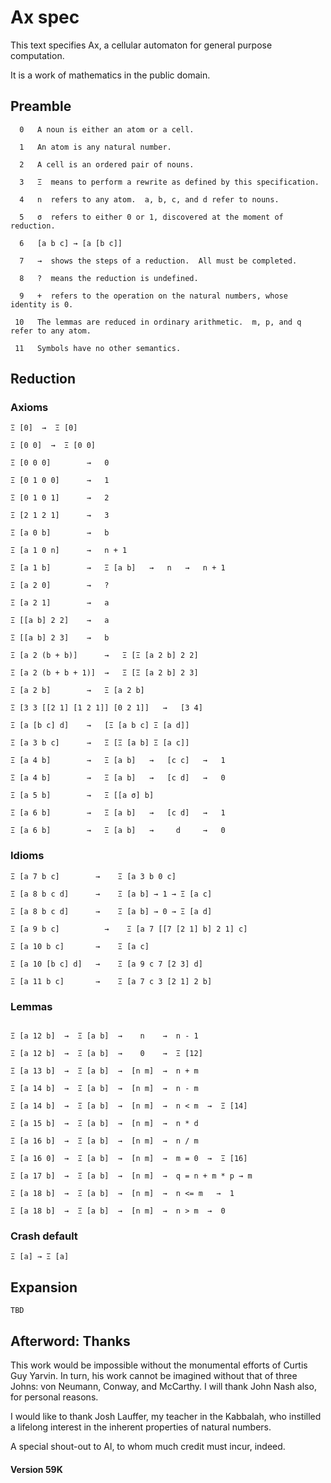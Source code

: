 # Ax spec


This text specifies Ax, a cellular automaton for general purpose computation.

It is a work of mathematics in the public domain.


## Preamble 

```
  0   A noun is either an atom or a cell.
 
  1   An atom is any natural number.

  2   A cell is an ordered pair of nouns.

  3   Ξ  means to perform a rewrite as defined by this specification.    

  4   n  refers to any atom.  a, b, c, and d refer to nouns. 
 
  5   σ  refers to either 0 or 1, discovered at the moment of reduction.
 
  6   [a b c] → [a [b c]]

  7   →  shows the steps of a reduction.  All must be completed.

  8   ?  means the reduction is undefined.

  9   +  refers to the operation on the natural numbers, whose identity is 0.

 10   The lemmas are reduced in ordinary arithmetic.  m, p, and q refer to any atom.

 11   Symbols have no other semantics.
```


## Reduction


### Axioms

```
Ξ [0]  →  Ξ [0]  

Ξ [0 0]  →  Ξ [0 0]

Ξ [0 0 0]        →   0

Ξ [0 1 0 0]      →   1    

Ξ [0 1 0 1]      →   2

Ξ [2 1 2 1]      →   3

Ξ [a 0 b]        →   b

Ξ [a 1 0 n]      →   n + 1 

Ξ [a 1 b]        →   Ξ [a b]   →   n   →   n + 1 

Ξ [a 2 0]        →   ?

Ξ [a 2 1]        →   a

Ξ [[a b] 2 2]    →   a

Ξ [[a b] 2 3]    →   b

Ξ [a 2 (b + b)]      →   Ξ [Ξ [a 2 b] 2 2]

Ξ [a 2 (b + b + 1)]  →   Ξ [Ξ [a 2 b] 2 3]

Ξ [a 2 b]        →   Ξ [a 2 b]

Ξ [3 3 [[2 1] [1 2 1]] [0 2 1]]   →   [3 4]

Ξ [a [b c] d]    →   [Ξ [a b c] Ξ [a d]]

Ξ [a 3 b c]      →   Ξ [Ξ [a b] Ξ [a c]]

Ξ [a 4 b]        →   Ξ [a b]   →   [c c]   →   1

Ξ [a 4 b]        →   Ξ [a b]   →   [c d]   →   0

Ξ [a 5 b]        →   Ξ [[a σ] b]  

Ξ [a 6 b]        →   Ξ [a b]   →   [c d]   →   1

Ξ [a 6 b]        →   Ξ [a b]   →     d     →   0

```


### Idioms

```
Ξ [a 7 b c]        →    Ξ [a 3 b 0 c]

Ξ [a 8 b c d]      →    Ξ [a b] → 1 → Ξ [a c]

Ξ [a 8 b c d]      →    Ξ [a b] → 0 → Ξ [a d]

Ξ [a 9 b c]          →    Ξ [a 7 [[7 [2 1] b] 2 1] c]

Ξ [a 10 b c]       →    Ξ [a c]

Ξ [a 10 [b c] d]   →    Ξ [a 9 c 7 [2 3] d]

Ξ [a 11 b c]       →    Ξ [a 7 c 3 [2 1] 2 b]

```


### Lemmas

```

Ξ [a 12 b]  →  Ξ [a b]  →    n    →  n - 1

Ξ [a 12 b]  →  Ξ [a b]  →    0    →  Ξ [12]

Ξ [a 13 b]  →  Ξ [a b]  →  [n m]  →  n + m 

Ξ [a 14 b]  →  Ξ [a b]  →  [n m]  →  n - m

Ξ [a 14 b]  →  Ξ [a b]  →  [n m]  →  n < m  →  Ξ [14]

Ξ [a 15 b]  →  Ξ [a b]  →  [n m]  →  n * d

Ξ [a 16 b]  →  Ξ [a b]  →  [n m]  →  n / m

Ξ [a 16 0]  →  Ξ [a b]  →  [n m]  →  m = 0  →  Ξ [16]

Ξ [a 17 b]  →  Ξ [a b]  →  [n m]  →  q = n + m * p → m

Ξ [a 18 b]  →  Ξ [a b]  →  [n m]  →  n <= m   →  1

Ξ [a 18 b]  →  Ξ [a b]  →  [n m]  →  n > m  →  0

```


### Crash default

```
Ξ [a] → Ξ [a]
```


## Expansion

```
TBD
```



## Afterword: Thanks


This work would be impossible without the monumental efforts of Curtis Guy
Yarvin. In turn, his work cannot be imagined without that of three
Johns: von Neumann, Conway, and McCarthy. I will thank John Nash also,
for personal reasons.

I would like to thank Josh Lauffer, my teacher in the Kabbalah, who instilled
a lifelong interest in the inherent properties of natural numbers. 

A special shout-out to Al, to whom much credit must incur, indeed.


#### Version 59K



